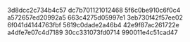 3d8dcc2c734b4c57
dc7b701121012468
5f6c0be910c6f0c4
a572657ed20992a5
663c4275d05997e1
3eb730f42f57ee02
6f041d4144763fbf
5619c0dade2a46b4
42e9f87ac261722e
a4dfe7e07c4d7189
30cc331073fd0714
990011e4c51cad47
